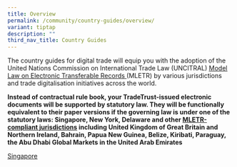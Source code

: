```yaml
---
title: Overview
permalink: /community/country-guides/overview/
variant: tiptap
description: ""
third_nav_title: Country Guides
---
```

<p>The country guides for digital trade will equip you with the adoption
of the United Nations Commission on International Trade Law (UNCITRAL)
<a href="https://uncitral.un.org/en/texts/ecommerce/modellaw/electronic_transferable_records" rel="noopener noreferrer nofollow" target="_blank"><u>Model Law on Electronic Transferable Records</u> 
</a>(MLETR) by various jurisdictions and trade digitalisation initiatives
across the world.</p>
<p><strong>Instead of contractual rule book, your TradeTrust-issued electronic documents will be supported by statutory law. They will be functionally equivalent to their paper versions if the governing law is under one of the statutory laws: Singapore, New York, Delaware and other <a href="https://uncitral.un.org/en/texts/ecommerce/modellaw/electronic_transferable_records/status" rel="noopener noreferrer nofollow" target="_blank">MLETR-compliant jurisdictions</a> including United Kingdom of Great Britain and Northern Ireland, Bahrain, Papua New Guinea, Belize, Kiribati, Paraguay, the Abu Dhabi Global Markets in the United Arab Emirates</strong>
</p>
<p></p>
<p><a href="/community/countryguides/sinagpore" rel="noopener noreferrer nofollow" target="_blank">Singapore</a>
</p>
<p></p>